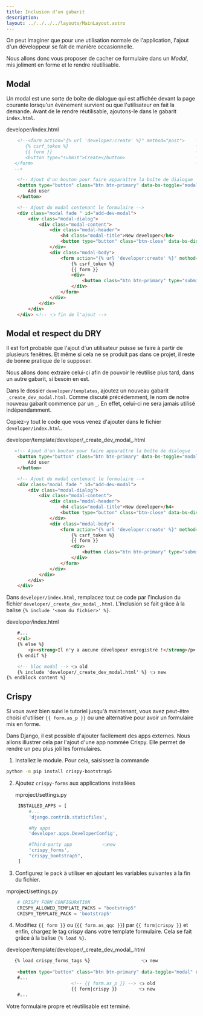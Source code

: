 ```yaml
---
title: Inclusion d'un gabarit
description: 
layout: ../../../../layouts/MainLayout.astro
---
```


On peut imaginer que pour une utilisation normale de l'application, l'ajout d'un développeur se fait de manière occasionnelle.

Nous allons donc vous proposer de cacher ce formulaire dans un _Modal_, mis joliment en forme et le rendre réutilisable.

## Modal

Un modal est une sorte de boîte de dialogue qui est affichée devant la page courante lorsqu'un évènement survient ou que l'utilisateur en fait la demande. Avant de le rendre réutilisable, ajoutons-le dans le gabarit `index.html`.

<div class="path">developer/index.html</div>

``` html
    <!--<form action="{% url 'developer:create' %}" method="post">    👈old
       {% csrf_token %}                                               👈old
       {{ form }}                                                     👈old
       <button type="submit">Create</button>                          👈old
   </form>                                                            👈old
   -->

    <!-- Ajout d'un bouton pour faire apparaître la boîte de dialogue  👈 début de l'ajout -->
    <button type="button" class="btn btn-primary" data-bs-toggle="modal" data-bs-target="#add-dev-modal">
        Add user
    </button>

    <!-- Ajout du modal contenant le formulaire -->
    <div class="modal fade " id="add-dev-modal">
        <div class="modal-dialog">
            <div class="modal-content">
                <div class="modal-header">
                    <h4 class="modal-title">New developer</h4>
                    <button type="button" class="btn-close" data-bs-dismiss="modal"></button>
                </div>
                <div class="modal-body">
                    <form action="{% url 'developer:create' %}" method="post">
                        {% csrf_token %}
                        {{ form }}
                        <div>
                            <button class="btn btn-primary" type="submit">Créer</button>
                        </div>
                    </form>
                </div>
            </div>
        </div>
    </div> <!-- 👈 fin de l'ajout -->
```

## Modal et respect du DRY

Il est fort probable que l'ajout d'un utilisateur puisse se faire à partir de plusieurs fenêtres. Et même si cela ne se produit pas dans ce projet, il reste de bonne pratique de le supposer.

Nous allons donc extraire celui-ci afin de pouvoir le réutilise plus tard, dans un autre gabarit, si besoin en est.

Dans le dossier `developer/templates`, ajoutez un nouveau gabarit `_create_dev_modal.html`. Comme discuté précédemment, le nom de notre nouveau gabarit commence par un `_`. En effet, celui-ci ne sera jamais utilisé indépendamment.

Copiez-y tout le code que vous venez d'ajouter dans le fichier `developer/index.html`.

<div class="path">developer/template/developer/_create_dev_modal_.html</div>

``` html
   <!-- Ajout d'un bouton pour faire apparaître la boîte de dialogue  -->
    <button type="button" class="btn btn-primary" data-bs-toggle="modal" data-bs-target="#add-dev-modal">
        Add user
    </button>

    <!-- Ajout du modal contenant le formulaire -->
    <div class="modal fade " id="add-dev-modal">
        <div class="modal-dialog">
            <div class="modal-content">
                <div class="modal-header">
                    <h4 class="modal-title">New developer</h4>
                    <button type="button" class="btn-close" data-bs-dismiss="modal"></button>
                </div>
                <div class="modal-body">
                    <form action="{% url 'developer:create' %}" method="post">
                        {% csrf_token %}
                        {{ form }}
                        <div>
                            <button class="btn btn-primary" type="submit">Créer</button>
                        </div>
                    </form>
                </div>
            </div>
        </div>
    </div> 
```

Dans `developer/index.html`, remplacez tout ce code par l'inclusion du fichier `developer/_create_dev_modal_.html`. L'inclusion se fait grâce à la balise `{% include '<nom du fichier>' %}`.

<div class="path">developer/index.html</div>

```html
    #...
    </ul>
    {% else %}
        <p><strong>Il n'y a aucune dévelopeur enregistré !</strong>/p>
    {% endif %}

    <!-- bloc modal --> 👈 old
    {% include 'developer/_create_dev_modal.html' %} 👈 new
{% endblock content %}
```

## Crispy

Si vous avez bien suivi le tutoriel jusqu'à maintenant, vous avez peut-être choisi d'utiliser `{{ form.as_p }}` ou une alternative pour avoir un formulaire mis en forme.

Dans Django, il est possible d'ajouter facilement des apps externes. Nous allons illustrer cela par l'ajout d'une app nommée Crispy. Elle permet de rendre un peu plus joli les formulaires.

1. Installez le module. Pour cela, saisissez la commande 
  ``` bash 
  python -m pip install crispy-bootstrap5
  ```
2. Ajoutez `crispy-forms` aux applications installées
   
   <div class="path">mproject/settings.py</div>

   ```python
    INSTALLED_APPS = [                 
        #...
        'django.contrib.staticfiles',

        #My apps
        'developer.apps.DeveloperConfig',

        #Third-party app           👈new
        'crispy_forms',
        "crispy_bootstrap5",
    ]
   ```
3. Configurez le pack à utiliser en ajoutant les variables suivantes à la fin du fichier.

<div class="path">mproject/settings.py</div>

``` python
    # CRISPY FORM CONFIGURATION
    CRISPY_ALLOWED_TEMPLATE_PACKS = "bootstrap5"
    CRISPY_TEMPLATE_PACK = 'bootstrap5'
```

4. Modifiez `{{ form }}` ou (`{{ form.as_qqc }}`) par `{{ form|crispy }}` et enfin, chargez le tag crispy dans votre template formulaire. Cela se fait grâce à la balise `{% load %}`.

<div class="path">developer/template/developer/_create_dev_modal_.html</div>
   
```html    
   {% load crispy_forms_tags %}                   👈 new
    
    <button type="button" class="btn btn-primary" data-toggle="modal" data-target="#add-dev-modal">Add user</button>
    #...
                        <!-- {{ form.as_p }} --> 👈 old
                        {{ form|crispy }}        👈 new
    #...
```

Votre formulaire propre et réutilisable est terminé.
